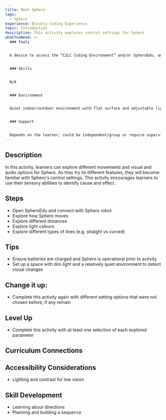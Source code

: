 ```yaml
---
title: Meet Sphero
tags:
  - Sphero
experience: Blockly Coding Experience
topic: Introduction
description: This activity explores control settings for Sphero
whatYouNeed: >-
  ### Tools


  A device to access the “C2LC Coding Environment” and/or SpheroEdu, and Sphero


  ### Skills


  N/A


  ### Environment


  Quiet indoor/outdoor environment with flat surface and adjustable lighting to allow for light to be seen


  ### Support


  Depends on the learner, could be independent/group or require supervision/facilitation as necessary
---
```

## Description

In this activity, learners can explore different movements and visual and audio options for Sphero. As they try its different features, they will become familiar with Sphero's control settings. This activity encourages learners to use their sensory abilities to identify cause and effect.

## Steps

* Open SpheroEdu and connect with Sphero robot
* Explore how Sphero moves
* Explore different distances
* Explore light colours
* Explore different types of lines (e.g. straight vs curved)

## Tips

* Ensure batteries are charged and Sphero is operational prior to activity
* Set up a space with dim light and a relatively quiet environment to detect visual changes

## Change it up:

* Complete this activity again with different setting options that were not chosen before, if any remain

## Level Up

* Complete this activity with at least one selection of each explored parameter

## Curriculum Connections

## Accessibility Considerations

* Lighting and contrast for low vision

## Skill Development

* Learning about directions
* Planning and building a sequence

